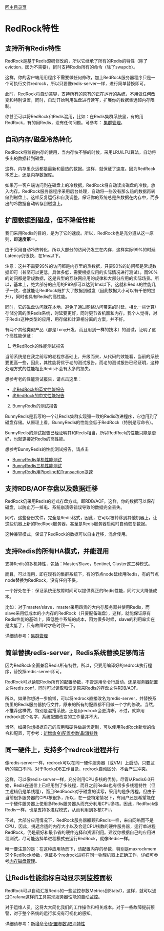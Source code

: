 [回主目录页](../README.md)

# RedRock特性

## 支持所有Redis特性

RedRock是基于Redis源码修改的，所以它继承了所有的Redis的特性（除了eviction，因为不需要），同时支持Redis所有的命令（除了swapdb）。

这样，你的客户端用用程序不需要做任何修改，加上RedRock服务器程序只是一个可执行文件redrock，所以只要像redis-server一样，进行简单替换即可。

此时，RedRock将自动兼容，支持所有的原有的正在运行的系统，不用做任何改变和特别设置，同时，自动开始利用磁盘进行读写，扩展你的数据集远超内存限制。

你甚至可以将RedRock和Redis混用，比如：在Redis集群系统里，有的用RedRock，有的用Redis，没有任何问题。可参考： [集群管理](cluster.md)。

## 自动内存/磁盘冷热转化

RedRock将监视内存的使用，当内存快不够的时候，采用LRU/LFU算法，自动将多出的数据转到磁盘。

这样，内存里永远都是最新和最热的数据。这样，就保证了速度。因为RedRock本质上，还是内存数据库。

如果万一客户端访问到在磁盘上的冷数据，RedRock将自动读出磁盘的冷数，放入内存。RedRock服务器程序采用后台处理，自动将一些没有那么热的数据再转储到磁盘上。这样反复运行和自我调整，保证你的系统总是热数据在内存中，而多出的冷数据自动转存到磁盘上。

## 扩展数据到磁盘，但不降低性能

我们采用Redis的目的，是为了它的速度。所以，RedRock也是充分遵从这一原则，即**速度第一**。

由于采用自动冷热转化，所以大部分的访问仍发生在内存，这样实际99%的时延Latency仍很快，在1ms以下。

注意：这并不需要99%的访问都是内存里的热数据，只要90%的访问都是常规数据即可（甚至可以更低，具体多低，需要根据应用的实际情况进行测试）。而90%的访问都是常规数据，这是典型的互联网应用的规律和大部分应用的实际场景。所以，基本上，绝大部分的应用的P99都可以达到1ms以下。这就和Redis的性能几乎一致，也就能让RedRock既扩大了数据到磁盘（因此数据大小可以有千倍的提升），同时也具有Redis的高性能。

同时，它的磁盘访问就在本地，避免了通过网络访问带来的时延，相比一些计算/存储分离的类Redis系统，时延要更好，同时更节省机器和内存。我个人觉得，对于Redis这种类型的应用，用存储和计算相分离的方案，并不好。

有两个其他类似产品（都是Tony开发，而且用到一样的技术）的测试，证明了这个高性能保证：

1. 老RedRock的性能测试报告

当前系统是在我之前写的老程序基础上，升级而来，从代码的效能看，当前的系统要更高一些，因此，其性能将优于老的测试报告。而老的测试报告已经证明，这种处理方式的性能相比Redis不会有太多的损失。

想参考老的性能测试报告，请点击这里：
* [老RedRock的英文性能报告](https://github.com/szstonelee/redrock_old/blob/master/documents/performance_en.md)
* [老RedRock的中文性能报告](https://github.com/szstonelee/redrock_old/blob/master/documents/performance_cn.md)

2. BunnyRedis的测试报告

BunnyRedis是我写的一个让Redis集群实现强一致的Redis改进程序，它也用到了磁盘存储。从原理上看，BunnyRedis的性能会低于RedRock（特别是写命令）。

BunnyRedis的测试报告已经证明其和Redis相当，所以RedRock的性能只能是更好，也就更接近Redis的高性能。

想参考BunnyRedis的性能测试报告，请点击
* [BunnyRedis单机性能测试](https://github.com/szstonelee/bunnyredis/wiki/One-node-benchmark)
* [BunnyRedis三机性能测试](https://github.com/szstonelee/bunnyredis/wiki/Three-nodes-benchmark)
* [BunnyRedis用Pipeline和Transaction提速](https://github.com/szstonelee/bunnyredis/wiki/Improve-by-pipeline-transaction)

## 支持RDB/AOF存盘以及数据迁移

RedRock仍采用Redis的老式存盘方式，即RDB/AOF。这样，你的数据可以保存磁盘，以防止万一掉电、系统崩溃等错误导致的数据完全丢失。

同时，这些备份文件，完全是Redis格式，因此，它可以被转移到其他机器上，让这些机器上新的RedRock服务器，甚至是Redis服务器启动时自动恢复数据。

这种兼容模式，保证了RedRock的数据可以自由迁移，混合使用。

## 支持Redis的所有HA模式，并能混用

支持Redis的多机特性，包括：Master/Slave，Sentinel, Cluster这三种模式。

而且，可以混用，即在现有的集群系统下，有的节点node延续用Redis，有的节点node替换为RedRock，没有任何不妥。

一个好处在于：保证系统无故障时间可以提供真正的Redis性能，同时大大降低成本。

比如：对于master/slave，master采用昂贵的大内存服务器并使用Redis，而slave采用低成本的小内存的RedRock（只要配备磁盘），这样，就能保证原有Redis性能的基础上，降低整个系统的成本，因为很多时候，slave的利用率实在是太低了，只有故障时才临时顶一下。

详细请参考：[集群管理](cluster.md)

## 简单替换redis-server，Redis系统替换足够简洁

因为RedRock全面兼容Redis所有特性，所以，只要用编译好的redrock执行程序，替换掉redis-server即可。

RedRock可以读取Redis所有的配置参数，不管是用命令行启动，还是服务器配置文件redis.conf，同时可以读取和恢复原来Redis的存盘文件RDB/AOF。

所以，如果你想进一步偷懒，可以将redrock直接改名为redis-server，并替换系统里的Redis服务器执行文件，原来的所有的配置都不用做一个字的修改。当然，不推荐这样做，特别是混搭系统，还是用redrock会更清晰。不过，就算用redrock这个名字，系统配置改变的工作量并不大。

当然，如果你想根据自己的应用和硬件做最优定制，可以使用RedRock新增的命令和配置，可参考：[新增命令\配置参数\取消特性](manual.md)

## 同一硬件上，支持多个redrcok进程并行

像redis-server一样，redrock可以在同一硬件服务器（或VM）上启动，只要监听的端口不同。对于RocksDB工作目录，redrock自动区分，不会产生冲突。

这样，可以像redis-server一样，充分利用CPU多核的优势。尽管从Redis6.0开始，Redis在通信上已经用到了多线程，而且之前Redis也有很多多线程特性（但主逻辑仍是单线程），而且RedRoock对于磁盘的读写，采用的是多线程。但由于当前很多服务器的CPU核很多，所以，在一些特定情况下，有用户还是希望能在一个硬件服务器上使用多Redis服务器从而充分利用CPU多核。因此，RedRock像Redis一样，也是支持多进程模式，从而利用到多核CPU。

不过，大部分应用情况下，RedRock服务器瓶颈和Redis一样，来自网络而不是CPU，因此，挑选合适的内存大小以及合适CPU核数的硬件服务器，运行单进程RedRock，仍是最好和最节省的硬件选择和资源利用。建议你根据自己的应用进程测试，尽可能选择单进程模式去运行RedRock，就像Redis一样。

唯一要注意的是：在这种应用场景下，请配置内存的参数，特别是maxrockmem这个RedRock参数，保证多个redrock进程在同一物理机器上正确工作，详细可参考[内存磁盘管理](memory.md)。

## 让Redis性能指标自动显示到监控面板

RedRock可以自动汇报Redis的一些监控参数Metrics到StatsD，这样，就可以通过Grafana这样的工具实现服务器性能的自动监控。

对于运维人员，这将大大简化我们的工作操作和相关成本。对于一些故障提前预警，对于整个系统的运行状况有可视化的感知。

详细请参考：[新增命令\配置参数\取消特性](manual.md)

